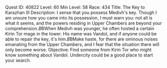 Quest ID: 40822
Level: 60
Min Level: 58
Race: 434
Title: The Key to Karazhan III
Description: I sense that you possess Medivh's key. Though I am unsure how you came into its possession, I must warn you: not all is what it seems, and the powers residing in Upper Chambers are beyond your comprehension.$B$BWhen Medivh was younger, he often hosted a certain Kirin Tor mage in the tower. His name was Vandol, and if anyone could be able to repair the key, it's him.$B$BMake haste, for there are ominous noises emanating from the Upper Chambers, and I fear that the situation there will only become worse.
Objective: Find someone from Kirin Tor who might know something about Vandol. Undercity could be a good place to start your search.
